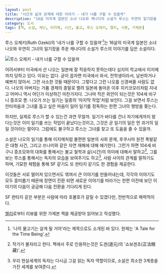 ```yaml
---
layout: post
title: "시간과 삶과 관계에 대한 이야기 - 내가 너를 구할 수 있을까"
description: "16살 미국계 일본인 소녀 나오와 캐나다의 소설가 루스는 우연히 일기장을 통해 시간과 공간을 뛰어넘어 이어진다. 나오는 지금 어떻게 되었을까. 루스는 나오를 찾을 수 있을까."
category: 도서
tags: [책, 소설, 재난, 이지메, 시간, 불교, 루스 오제키, 엘리, 서평, 가제본]
---
```


루스 오제키(Ruth Ozeki)의 '내가 너를 구할 수 있을까'[^1]는 16살의 미국계 일본인 소녀 나오와 우연히 그녀의 일기장을 주운 캐나다의 소설가 루스의 이야기를 담은 소설이다.

[^1]: '나의 물고기는 살게 될 거야'라는 제목으로도 소개된 바 있다. 원제는 'A Tale for the Time Being'.

![루스 오제키 - 내가 너를 구할 수 있을까](https://lh3.googleusercontent.com/-6MNEXGMQ-ZY/WD7C1_g7oEI/AAAAAAAARms/sb3gtviaKaMxi1zXtIEVeYIT0zxKz_MYACKgB/s0/a-tale-for-the-time-being-book-ko.jpg "태평양을 사이에 둔 두 사람의 서로 다른 시간대의 이야기가 교대로 펼쳐진다.")

어려서부터 미국에서 산 나오는 일본에 잘 적응하지 못하는데다
심지어 학교에서 이지메까지 당하고 있다.
이유는 없다.
굳이 꼽자면 미국에서 와서, 전학생이라서, 날씬하거나 예쁘지 않아서.
그런 사소한 것들 때문이다.
그렇다고 그런 나오를 신경써줄 사람도 없다.
나오의 아버지는 거품 경제의 종말로 짤려 일본에 돌아온 이후 히키코모리처럼 지내고
어머니 역시 어딘가 이상하긴 마찬가지다.
그나마 작은 위안이 되는것은 104세 비구니 증조모 뿐.
나오가 쓰는 일기는 일종의 '마지막 작업'처럼 보인다.
그걸 보면서 루스는 안타까움과 그녀를 돕고 싶은 마음이 일어
일기를 정독하는 한편 그녀의 행방을 쫒는다.

하지만, 실제로 루스가 할 수 있는건 과연 무얼까.
일기가 바다를 건너 자기에게까지 왔다는것은 이미 일기를 쓰는 작업이 끝났다는것이고,
그것은 곧 일기의 일은 먼 과거의 일일 것이라는 말이다.
그럼에도 불구하고 루스는 그녀를 찾고 또 도움을 줄 수 있을까.

소설은 나오의 일기를 통해 이지메처럼 불편한 일본의 사회 문제, 후쿠시마 원전 폭발같은 대형 사건, 그리고 쓰나미와 같은 자연 재해에 대해 얘기한다.
그런가 하면 104세 비구니 증조모와의 대화를 통해서는 불교 철학과 삶(시간)의 의미에 대해서 말하고[^2],
그를 보는 루스를 통해서는 독자의 모습을 보여주기도 하고[^3], 사람 사이의 관계를 말하기도 하며, 기묘한 체험을 통해 SF 같기도 또 판타지 같기도 한 경험을 제공한다.

[^2]: 작가가 불자라고 한다. 책에서 주로 인용하는것은 도겐(道元)의 '쇼보겐조(正法眼藏)'.

[^3]: 우리 현실세계의 독자는 다시금 그걸 읽는 독자 역할이므로, 소설은 최소한 3계층을 가진 세계를 보여준다.

이것들은 서로 떨어져 있으면서도 엮여서 큰 이야기를 만들어내는데,
각각의 이야기도 모두 흥미롭기 때문에 장면이 전환 되면 새로운 이야기를 따라가는 한편 이전에 보던 이야기의 다음이 궁금해 다음 전환을 기다리게 된다.

SF 판타지 같은 부분은 사람에 따라 호불호가 갈릴 수 있겠다만,
전반적으로 매력적이다.

<div class="im im-info">
<p><a href="http://blog.naver.com/ellelit">엘리</a>로부터 리뷰를 위한 가제본 책을 제공받아 읽어보고 작성했다.</p>
</div>
